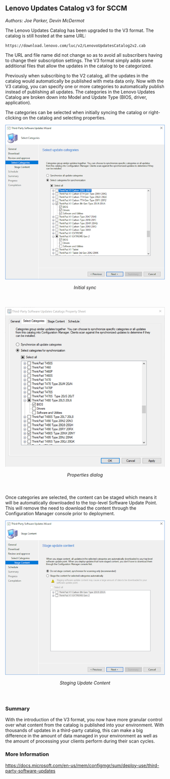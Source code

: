 ## Lenovo Updates Catalog v3 for SCCM

*Authors: Joe Parker, Devin McDermot*

The Lenovo Updates Catalog has been upgraded to the V3 format.  The catalog is still hosted at the same URL:
```
https://download.lenovo.com/luc/v2/LenovoUpdatesCatalog2v2.cab
```

The URL and file name did not change so as to avoid all subscribers having to change their subscription settings.  The V3 format simply adds some additional files that allow the updates in the catalog to be categorized.

Previously when subscribing to the V2 catalog, all the updates in the catalog would automatically be published with meta data only.  Now with the V3 catalog, you can specify one or more categories to automatically publish instead of publishing all updates.  The categories in the Lenovo Updates Catalog are broken down into Model and Update Type (BIOS, driver, application).

The categories can be selected when initially syncing the catalog or right-clicking on the catalog and selecting properties.

![](../img/2020/selectedCategories.png)
<div style="text-align:center;padding-bottom:40px;font-style: italic;">Initial sync</div>

![](../img/2020/properties.png)
<div style="text-align:center;padding-bottom:40px;font-style: italic;">Properties dialog</div>

Once categories are selected, the content can be staged which means it will be automatically downloaded to the top-level Software Update Point. This will remove the need to download the content through the Configuration Manager console prior to deployment.

![](../img/2020/prestage.png)
<div style="text-align:center;padding-bottom:40px;font-style: italic;">Staging Update Content</div>

### Summary
With the introduction of the V3 format, you now have more granular control over what content from the catalog is published into your environment. With thousands of updates in a third-party catalog, this can make a big difference in the amount of data managed in your environment as well as the amount of processing your clients perform during their scan cycles.

### More Information
https://docs.microsoft.com/en-us/mem/configmgr/sum/deploy-use/third-party-software-updates